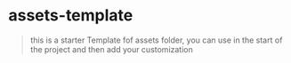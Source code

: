 # assets-template
> this is a starter Template fof assets folder, you can use in the start of the project and then add your customization 
